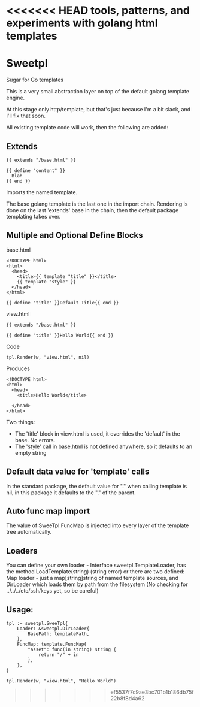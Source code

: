 <<<<<<< HEAD
tools, patterns, and experiments with golang html templates
=======
Sweetpl
========

Sugar for Go templates

This is a very small abstraction layer on top of the default golang template engine.

At this stage only http/template, but that's just because I'm a bit slack, and I'll fix that soon.

All existing template code will work, then the following are added:

## Extends

    {{ extends "/base.html" }}
    
    {{ define "content" }}
      Blah
    {{ end }}
  
Imports the named template.

The base golang template is the last one in the import chain.
Rendering is done on the last 'extends' base in the chain, then the default package templating takes over.



## Multiple and Optional Define Blocks
  
base.html

    <!DOCTYPE html>
    <html>
      <head>
        <title>{{ template "title" }}</title>
        {{ template "style" }}
      </head>
    </html>
    
    {{ define "title" }}Default Title{{ end }}
  
view.html

    {{ extends "/base.html" }}
  
    {{ define "title" }}Hello World{{ end }}
  
Code

    tpl.Render(w, "view.html", nil)
  
Produces

    <!DOCTYPE html>
    <html>
      <head>
        <title>Hello World</title>

      </head>
    </html>
  
Two things: 

- The 'title' block in view.html is used, it overrides the 'default' in the base. No errors.
- The 'style' call in base.html is not defined anywhere, so it defaults to an empty string

## Default data value for 'template' calls

In the standard package, the default value for "." when calling template is nil, in this 
package it defaults to the "." of the parent.

## Auto func map import
The value of SweeTpl.FuncMap is injected into every layer of the template tree automatically.

## Loaders
You can define your own loader - Interface sweetpl.TemplateLoader, has the method LoadTemplate(string) (string error)
or there are two defined: Map loader - just a map[string]string of named template sources, and DirLoader which loads them by path from the filesystem (No checking for ../../../etc/ssh/keys yet, so be careful)

## Usage:

  	tpl := sweetpl.SweeTpl{
  		Loader: &sweetpl.DirLoader{
  			BasePath: templatePath,
  		},
  		FuncMap: template.FuncMap{
  			"asset": func(in string) string {
  				return "/" + in
  			},
  		},
  	}
  	
  	tpl.Render(w, "view.html", "Hello World")

  
  
>>>>>>> ef5537f7c9ae3bc701b1b186db75f22b8f8d4a62
